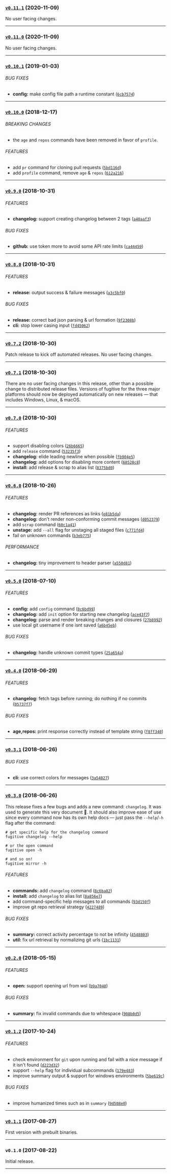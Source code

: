 <a name="v0.11.1"></a>

### [`v0.11.1`](https://github.com/haltcase/fugitive/compare/v0.11.0...v0.11.1) (2020-11-09)

No user facing changes.

---

<a name="v0.11.0"></a>

### [`v0.11.0`](https://github.com/haltcase/fugitive/compare/v0.10.1...v0.11.0) (2020-11-09)

No user facing changes.

---

<a name="v0.10.1"></a>

### [`v0.10.1`](https://github.com/haltcase/fugitive/compare/v0.10.0...v0.10.1) (2019-01-03)

###### BUG FIXES

- **config:** make config file path a runtime constant ([`6cb7574`](https://github.com/haltcase/fugitive/commit/6cb75748bb6edd16ad4763b265bb23937f13327e))

---

<a name="v0.10.0"></a>

### [`v0.10.0`](https://github.com/haltcase/fugitive/compare/v0.9.0...v0.10.0) (2018-12-17)

###### BREAKING CHANGES

- the `age` and `repos` commands have been removed in favor of `profile`.

###### FEATURES

- add `pr` command for cloning pull requests ([`5bd116d`](https://github.com/haltcase/fugitive/commit/5bd116dffb919fe153a2699e7f99541aba5f89cb))
- add `profile` command, remove `age` & `repos` ([`612a216`](https://github.com/haltcase/fugitive/commit/612a2162b5fe2ff1c03788b3f17d939702e0be43))

---

<a name="v0.9.0"></a>

### [`v0.9.0`](https://github.com/haltcase/fugitive/compare/v0.8.0...v0.9.0) (2018-10-31)

###### FEATURES

- **changelog:** support creating changelog between 2 tags ([`a40aaf3`](https://github.com/haltcase/fugitive/commit/a40aaf3204a8a6227dffd6da9fef1d8ec433f799))

###### BUG FIXES

- **github:** use token more to avoid some API rate limits ([`ca44459`](https://github.com/haltcase/fugitive/commit/ca444593bf54a954a2da444699eb35e63354f3f1))

---

<a name="v0.8.0"></a>

### [`v0.8.0`](https://github.com/haltcase/fugitive/compare/v0.7.2...v0.8.0) (2018-10-31)

###### FEATURES

- **release:** output success & failure messages ([`a3c5bf0`](https://github.com/haltcase/fugitive/commit/a3c5bf06726ebc3a05701186b5e0cc8d31d6c803))

###### BUG FIXES

- **release:** correct bad json parsing & url formation ([`9f2308b`](https://github.com/haltcase/fugitive/commit/9f2308bc631888375b689af0241ea3b32248896f))
- **cli:** stop lower casing input ([`fd45062`](https://github.com/haltcase/fugitive/commit/fd4506224c5129669ef34d11ac132c6ceb9d2c85))

---

<a name="v0.7.2"></a>

### [`v0.7.2`](https://github.com/haltcase/fugitive/compare/v0.7.1...v0.7.2) (2018-10-30)

Patch release to kick off automated releases. No user facing changes.

---

<a name="v0.7.1"></a>

### [`v0.7.1`](https://github.com/haltcase/fugitive/compare/v0.7.0...v0.7.1) (2018-10-30)

There are no user facing changes in this release, other than a possible change
to distributed release files. Versions of fugitive for the three major platforms
should now be deployed automatically on new releases &mdash; that includes
Windows, Linux, & macOS.

---

<a name="v0.7.0"></a>

### [`v0.7.0`](https://github.com/haltcase/fugitive/compare/v0.6.0...v0.7.0) (2018-10-30)

###### FEATURES

- support disabling colors ([`26b6665`](https://github.com/haltcase/fugitive/commit/26b66657f90455efe41d3e3e5c2c306a9446a0fc))
- add `release` command ([`53235f3`](https://github.com/haltcase/fugitive/commit/53235f3bd7b6884094f4625521c75603e58f8734))
- **changelog:** elide leading newline when possible ([`fb904e5`](https://github.com/haltcase/fugitive/commit/fb904e51c5c5b98c7e820a40439c07b01447701e))
- **changelog:** add options for disabling more content ([`68528c8`](https://github.com/haltcase/fugitive/commit/68528c8919716b9985c2fecef9adc75ed3bcb828))
- **install:** add release & scrap to alias list ([`8375bd0`](https://github.com/haltcase/fugitive/commit/8375bd017af92a54a208bafdf53a88a9053af850))

---

<a name="v0.6.0"></a>

### [`v0.6.0`](https://github.com/haltcase/fugitive/compare/v0.5.0...v0.6.0) (2018-10-26)

###### FEATURES

- **changelog:** render PR references as links ([`e81b5da`](https://github.com/haltcase/fugitive/commit/e81b5dadefccd6993bb132bfa15ed039d8c34855))
- **changelog:** don't render non-conforming commit messages ([`d052379`](https://github.com/haltcase/fugitive/commit/d05237927c87541befa3626813e4e87fed632050))
- add `scrap` command ([`60c1a41`](https://github.com/haltcase/fugitive/commit/60c1a410a6608f97713e4583909dcef3c5a7104b))
- **unstage:** add `--all` flag for unstaging all staged files ([`c771fd4`](https://github.com/haltcase/fugitive/commit/c771fd45145f281ea7b335b62745c177934703e8))
- fail on unknown commands ([`b3eb775`](https://github.com/haltcase/fugitive/commit/b3eb77564d3b9770eed3c50d62a8aec3e277119e))

###### PERFORMANCE

- **changelog:** tiny improvement to header parser ([`a550d81`](https://github.com/haltcase/fugitive/commit/a550d812d21381b6fe28073dd67813ef81470519))

---

<a name="v0.5.0"></a>

### [`v0.5.0`](https://github.com/haltcase/fugitive/compare/v0.4.0...v0.5.0) (2018-07-10)

###### FEATURES

- **config:** add `config` command ([`0c6bd99`](https://github.com/haltcase/fugitive/commit/0c6bd99d32be98c2b1a11faa56e2b28da6bc71df))
- **changelog:** add `init` option for starting new changelog ([`ace43f7`](https://github.com/haltcase/fugitive/commit/ace43f75b05cf75975fe70b0b5ec9c5c55e720e0))
- **changelog:** parse and render breaking changes and closures ([`27b8992`](https://github.com/haltcase/fugitive/commit/27b8992f144415e43933ac6c4ef5b3e2c2b1cad9))
- use local git username if one isnt saved ([`a6b45eb`](https://github.com/haltcase/fugitive/commit/a6b45eb32cdabe102a3fb6df4ad21ad8f8a1d1c1))

###### BUG FIXES

- **changelog:** handle unknown commit types ([`25a654a`](https://github.com/haltcase/fugitive/commit/25a654ab62b2e3edc503f121f16487b3374c861c))

---

<a name="v0.4.0"></a>

### [`v0.4.0`](https://github.com/haltcase/fugitive/compare/v0.3.1...v0.4.0) (2018-06-29)

###### FEATURES

- **changelog:** fetch tags before running; do nothing if no commits ([`05737f7`](https://github.com/haltcase/fugitive/commit/05737f7948b530e461f862473fbe0c1d9befdbc9))

###### BUG FIXES

- **age,repos:** print response correctly instead of template string ([`f8ff340`](https://github.com/haltcase/fugitive/commit/f8ff340de9ed75e64540d91b619aa6be43fd2a84))

---

<a name="v0.3.1"></a>

### [`v0.3.1`](https://github.com/haltcase/fugitive/compare/v0.3.0...v0.3.1) (2018-06-26)

###### BUG FIXES

- **cli:** use correct colors for messages ([`3a54827`](https://github.com/haltcase/fugitive/commit/3a548275ee7b35575e0e0c35ed4ff92d85d163c4))

---

<a name="v0.3.0"></a>

### [`v0.3.0`](https://github.com/haltcase/fugitive/compare/v0.2.0...v0.3.0) (2018-06-26)

This release fixes a few bugs and adds a new command: `changelog`. It was used
to generate this very document :tada:. It should also improve ease of use since
every command now has its own help docs &mdash; just pass the `--help`/`-h` flag
after the command:

```shell
# get specific help for the changelog command
fugitive changelog --help

# or the open command
fugitive open -h

# and so on!
fugitive mirror -h
```

###### FEATURES

- **commands:** add `changelog` command ([`8c6ba82`](https://github.com/haltcase/fugitive/commit/8c6ba826190a76cea589ba121e1e4b459db16c56))
- **install:** add `changelog` to alias list ([`8a856e7`](https://github.com/haltcase/fugitive/commit/8a856e76a5749101796de86d76caee2eb78ba996))
- add command-specific help messages to all commands ([`93d150f`](https://github.com/haltcase/fugitive/commit/93d150f38700fd26958d97dd6086803d832d117c))
- improve git repo retrieval strategy ([`4227489`](https://github.com/haltcase/fugitive/commit/42274892922602c3fe1b5d737c418c412fe5f43f))

###### BUG FIXES

- **summary:** correct activity percentage to not be infinity ([`4548803`](https://github.com/haltcase/fugitive/commit/4548803f9e39662c30356b49b34afeddab8a6941))
- **util:** fix url retrieval by normalizing git urls ([`1bc1131`](https://github.com/haltcase/fugitive/commit/1bc1131a4b95a4ac6b898702d27353d1b8632bad))

---

<a name="v0.2.0"></a>

### [`v0.2.0`](https://github.com/haltcase/fugitive/compare/v0.1.2...v0.2.0) (2018-05-15)

###### FEATURES

- **open:** support opening url from wsl ([`b9a7040`](https://github.com/haltcase/fugitive/commit/b9a70407dd32d66bfbe37b7fcea030e06a23003f))

###### BUG FIXES

- **summary:** fix invalid commands due to whitespace ([`908b0d5`](https://github.com/haltcase/fugitive/commit/908b0d576ccac2456d6c8378b0b1277cc9bba59b))

---

<a name="v0.1.2"></a>

### [`v0.1.2`](https://github.com/haltcase/fugitive/compare/v0.1.1...v0.1.2) (2017-10-24)

###### FEATURES

- check environment for `git` upon running and fail with a nice message if it isn't found ([`d223d32`](https://github.com/haltcase/fugitive/commit/d223d32f94e8a70d3d044ff7afb26762c9552964))
- support `--help` flag for individual subcommands ([`179e483`](https://github.com/haltcase/fugitive/commit/179e483d2cfe5c14a432dc7c40e59fc451b36999))
- improve summary output & support for windows environments ([`5be619c`](https://github.com/haltcase/fugitive/commit/5be619c54517a78a971999063faf3b6dab72b928))

###### BUG FIXES

- improve humanized times such as in `summary` ([`9d508e0`](https://github.com/haltcase/fugitive/commit/9d508e0935d1970d8fd2c6e5a4e0e559ce9c0aea))

---

<a name="v0.1.1"></a>

### [`v0.1.1`](https://github.com/haltcase/fugitive/compare/v0.1.0...v0.1.1) (2017-08-27)

First version with prebuilt binaries.

---

<a name="v0.1.0"></a>

### `v0.1.0` (2017-08-22)

Initial release.

---
